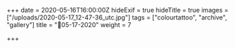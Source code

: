 +++
date = 2020-05-16T16:00:00Z
hideExif = true
hideTitle = true
images = ["/uploads/2020-05-17_12-47-36_utc.jpg"]
tags = ["colourtattoo", "archive", "gallery"]
title = "🐳05-17-2020"
weight = 7

+++
